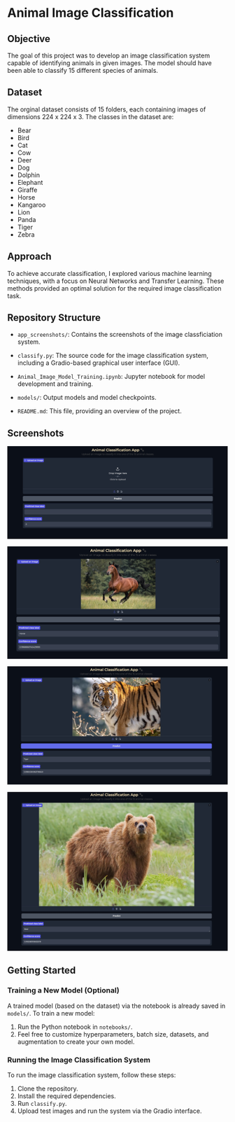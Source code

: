 # Animal Image Classification

## Objective
The goal of this project was to develop an image classification system capable of identifying animals in given images. The model should have been able to classify 15 different species of animals.
## Dataset
The orginal dataset consists of 15 folders, each containing images of dimensions 224 x 224 x 3. The classes in the dataset are:
- Bear
- Bird
- Cat
- Cow
- Deer
- Dog
- Dolphin
- Elephant
- Giraffe
- Horse
- Kangaroo
- Lion
- Panda
- Tiger
- Zebra

## Approach
To achieve accurate classification, I explored various machine learning techniques, with a focus on Neural Networks and Transfer Learning. These methods  provided an optimal solution for the required image classification task.

## Repository Structure
- `app_screenshots/`: Contains the screenshots of the image classficiation system.
- `classify.py`: The source code for the image classification system, including a   Gradio-based graphical user interface (GUI).

- `Animal_Image_Model_Training.ipynb`: Jupyter notebook for model development and training.
- `models/`: Output models and model checkpoints.
- `README.md`: This file, providing an overview of the project.


## Screenshots

![App Screenshot](app_screenshots/SS1.jpg)

![App Screenshot](app_screenshots/SS2.jpg)

![App Screenshot](app_screenshots/SS3.jpg)

![App Screenshot](app_screenshots/SS4.jpg)


## Getting Started

### Training a New Model (Optional)
A trained model (based on the dataset) via the notebook is already saved in `models/`. To train a new model:

1. Run the Python notebook in `notebooks/`.
2. Feel free to customize hyperparameters, batch size, datasets, and augmentation to create your own model.

### Running the Image Classification System

To run the image classification system, follow these steps:

1. Clone the repository.
2. Install the required dependencies.
3. Run `classify.py`.
4. Upload test images and run the system via the Gradio interface.


